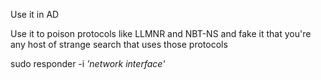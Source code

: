 Use it in AD

Use it to poison protocols like LLMNR and NBT-NS and fake it that you're any host of strange search that uses those protocols

sudo responder -i *'network interface'*